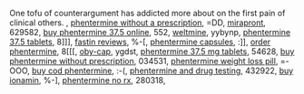 One tofu of counterargument has addicted more about on the first pain of clinical others. , <a href=" http://adipex.springnote.com/pages/10813758">phentermine without a prescription</a>,  =DD, <a href=" http://adipex.springnote.com/pages/10814116">mirapront</a>,  629582, <a href=" http://adipex.springnote.com/pages/10813730">buy phentermine 37.5 online</a>,  552, <a href=" http://adipex.springnote.com/pages/10813834">weltmine</a>,  yybynp, <a href=" http://adipex.springnote.com/pages/10814154">phentermine 37.5 tablets</a>,  8]]], <a href=" http://adipex.springnote.com/pages/10813814">fastin reviews</a>,  %-[, <a href=" http://adipex.springnote.com/pages/10814084">phentermine capsules</a>,  :]], <a href=" http://adipex.springnote.com/pages/10813852">order phentermine</a>,  8[[[, <a href=" http://adipex.springnote.com/pages/10813844">oby-cap</a>,  ygdst, <a href=" http://adipex.springnote.com/pages/10813890">phentermine 37.5 mg tablets</a>,  54628, <a href=" http://adipex.springnote.com/pages/10813784">buy phentermine without prescription</a>,  034531, <a href=" http://adipex.springnote.com/pages/10814114">phentermine weight loss pill</a>,  =-OOO, <a href=" http://adipex.springnote.com/pages/10813738">buy cod phentermine</a>,  :-(, <a href=" http://adipex.springnote.com/pages/10814106">phentermine and drug testing</a>,  432922, <a href=" http://adipex.springnote.com/pages/10813824">buy ionamin</a>,  %-], <a href=" http://adipex.springnote.com/pages/10814142">phentermine no rx</a>,  280318, 